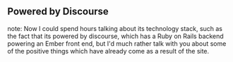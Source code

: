 ##  Powered by Discourse

note:
    Now I could spend hours talking about its technology stack, such as the fact that its powered by discourse, which has a Ruby on Rails backend powering an Ember front end, but I'd much rather talk with you about some of the positive things which have already come as a result of the site.